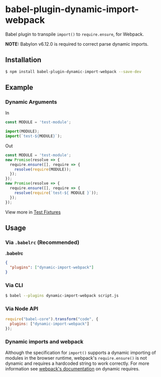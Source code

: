 # babel-plugin-dynamic-import-webpack

Babel plugin to transpile `import()` to `require.ensure`, for Webpack.

**NOTE:** Babylon v6.12.0 is required to correct parse dynamic imports.

## Installation

```sh
$ npm install babel-plugin-dynamic-import-webpack --save-dev
```

## Example

### Dynamic Arguments
In
```javascript
const MODULE = 'test-module';

import(MODULE);
import(`test-${MODULE}`);
```

Out
```javascript
const MODULE = 'test-module';
new Promise(resolve => {
  require.ensure([], require => {
    resolve(require(MODULE));
  });
});
new Promise(resolve => {
  require.ensure([], require => {
    resolve(require(`test-${ MODULE }`));
  });
});
```
View more in [Test Fixtures](/test/fixtures)

## Usage

### Via `.babelrc` (Recommended)

**.babelrc**

```json
{
  "plugins": ["dynamic-import-webpack"]
}
```

### Via CLI

```sh
$ babel --plugins dynamic-import-webpack script.js
```

### Via Node API

```javascript
require("babel-core").transform("code", {
  plugins: ["dynamic-import-webpack"]
});
```

### Dynamic imports and webpack

Although the specification for `import()` supports a dynamic importing of modules in the browser runtime, webpack's `require.ensure()` is not dynamic and requires a hardcoded string to work correctly. For more information see [webpack's documentation](https://webpack.github.io/docs/context.html#dynamic-requires) on dynamic requires. 
